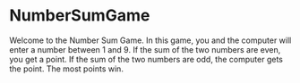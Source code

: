 # NumberSumGame

Welcome to the Number Sum Game. In this game, you and the computer will enter a number between 1 and 9.
If the sum of the two numbers are even, you get a point. If the sum of the two numbers are odd, the computer gets the point.
The most points win.